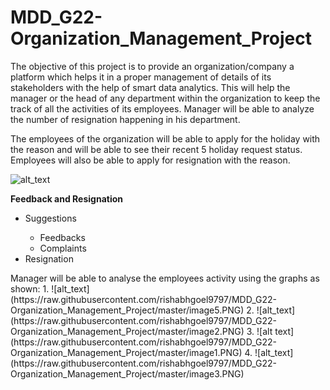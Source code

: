 # MDD_G22-Organization_Management_Project
The objective of this project is to provide an organization/company a platform which helps it in a proper management of details of its stakeholders with the help of smart data analytics. This will help the manager or the head of any department within the organization to keep the track of all the activities of its employees. Manager will be able to analyze the number of resignation happening in his department.  

The employees of the organization will be able to apply for the holiday with the reason and will be able to see their recent 5 holiday request status. Employees will also be able to apply for resignation with the reason.


![alt_text](https://raw.githubusercontent.com/rishabhgoel9797/MDD_G22-Organization_Management_Project/master/image4.PNG)

<b>Feedback and Resignation</b>
<ul>
 <li>Suggestions</li>
 <ul>
  <li>Feedbacks</li>
  <li>Complaints</li>
 </ul>
  <li>Resignation</li>
 </ul>
 Manager will be able to analyse the employees activity using the graphs as shown:
1.
![alt_text](https://raw.githubusercontent.com/rishabhgoel9797/MDD_G22-Organization_Management_Project/master/image5.PNG)
2.
![alt_text](https://raw.githubusercontent.com/rishabhgoel9797/MDD_G22-Organization_Management_Project/master/image2.PNG)
3.
![alt text](https://raw.githubusercontent.com/rishabhgoel9797/MDD_G22-Organization_Management_Project/master/image1.PNG)
4.
![alt_text](https://raw.githubusercontent.com/rishabhgoel9797/MDD_G22-Organization_Management_Project/master/image3.PNG)

